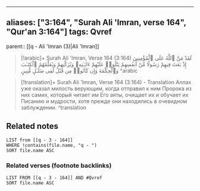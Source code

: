 
---
aliases: ["3:164", "Surah Ali 'Imran, verse 164", "Qur'an 3:164"]
tags: Qvref
---

parent:: [[q - Ali 'Imran (3)|Ali 'Imran]]

> [!arabic]+ Surah Ali 'Imran, Verse 164 (3:164)
> <span class="quran-arabic">لَقَدْ مَنَّ ٱللَّهُ عَلَى ٱلْمُؤْمِنِينَ إِذْ بَعَثَ فِيهِمْ رَسُولًا مِّنْ أَنفُسِهِمْ يَتْلُوا۟ عَلَيْهِمْ ءَايَـٰتِهِۦ وَيُزَكِّيهِمْ وَيُعَلِّمُهُمُ ٱلْكِتَـٰبَ وَٱلْحِكْمَةَ وَإِن كَانُوا۟ مِن قَبْلُ لَفِى ضَلَـٰلٍ مُّبِينٍ</span>
^arabic

> [!translation]+ Surah Ali 'Imran, Verse 164 (3:164) - Translation
> Аллах уже оказал милость верующим, когда отправил к ним Пророка из них самих, который читает им Его аяты, очищает их и обучает их Писанию и мудрости, хотя прежде они находились в очевидном заблуждении.
^translation



## Related notes
```dataview
LIST from [[q - 3 - 164]]
WHERE !contains(file.name, "q - ")
SORT file.name ASC
```

### Related verses (footnote backlinks)
```dataview
LIST FROM [[q - 3 - 164]] AND #Qvref
SORT file.name ASC
```

